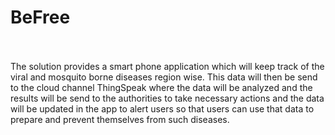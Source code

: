 # BeFree <br><br>
The solution provides a smart phone application which will keep track of the viral and mosquito borne diseases region wise. This data will then be send to the cloud channel ThingSpeak where the data will be analyzed and the results will be send to the authorities to take necessary actions and the data will be updated in the app to alert users so that users can use that data to prepare and prevent themselves from such diseases. 
